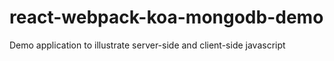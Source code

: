 # react-webpack-koa-mongodb-demo
Demo application to illustrate server-side and client-side javascript 
